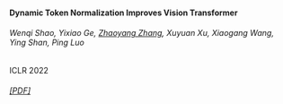 #### Dynamic Token Normalization Improves Vision Transformer
###### Wenqi Shao, Yixiao Ge, <u>Zhaoyang Zhang</u>, Xuyuan Xu, Xiaogang Wang, Ying Shan, Ping Luo
ICLR 2022
###### [[PDF]](https://arxiv.org/pdf/2112.02624)


